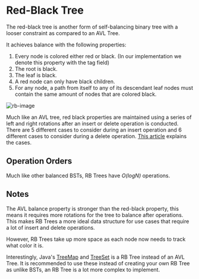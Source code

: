 # Red-Black Tree

The red-black tree is another form of self-balancing binary tree with a looser constraint
as compared to an AVL Tree.

It achieves balance with the following properties:

1) Every node is colored either red or black. (In our implementation we denote this property with the tag field)
2) The root is black.
3) The leaf is black. 
4) A red node can only have black children.
5) For any node, a path from itself to any of its descendant leaf nodes must contain the same amount of nodes that are colored black.

![rb-image](https://miro.medium.com/v2/resize:fit:1400/format:webp/1*xGjCx645d9RPwOm5mIpthA.jpeg)

Much like an AVL tree, red black properties are maintained using a series of 
left and right rotations after an insert or delete operation is conducted. There are 5 different 
cases to consider during an insert operation and 6 different cases to consider during a delete operation.
[This article](https://www.happycoders.eu/algorithms/red-black-tree-java/) explains the cases.

## Operation Orders

Much like other balanced BSTs, RB Trees have *O(logN)* operations.

## Notes

The AVL balance property is stronger than the red-black property, this means it requires more 
rotations for the tree to balance after operations. This makes RB Trees 
a more ideal data structure for use cases that require a lot of insert and delete operations.

However, RB Trees take up more space as each node now needs to track what color it is.

Interestingly, Java's [TreeMap](https://docs.oracle.com/javase/8/docs/api/java/util/TreeMap.html) 
and [TreeSet](https://docs.oracle.com/javase/8/docs/api/java/util/TreeSet.html) 
is a RB Tree instead of an AVL Tree. It is recommended to use these instead of creating your own 
RB Tree as unlike BSTs, an RB Tree is a lot more complex to implement.
